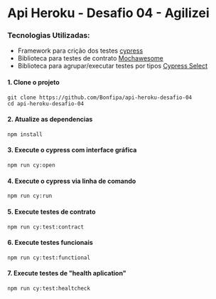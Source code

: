 # Api Heroku - Desafio 04 - Agilizei

### Tecnologias Utilizadas:
* Framework para crição dos testes [cypress](https://www.cypress.io/)
* Biblioteca para testes de contrato [Mochawesome](https://github.com/bahmutov/cy-spok)
* Biblioteca para agrupar/executar testes por tipos [Cypress Select](https://www.npmjs.com/package/cypress-select-tests)
#### 1. Clone o projeto

```
git clone https://github.com/Bonfipa/api-heroku-desafio-04
cd api-heroku-desafio-04
```

#### 2. Atualize as dependencias

```
npm install
```
#### 3. Execute o cypress com interface gráfica
```
npm run cy:open 
```
#### 4. Execute o cypress via linha de comando
```
npm run cy:run
```
#### 5. Execute testes de contrato
```
npm run cy:test:contract
```
#### 6. Execute testes funcionais
```
npm run cy:test:functional
```
#### 7. Execute testes de "health aplication"
```
npm run cy:test:healtcheck
```
